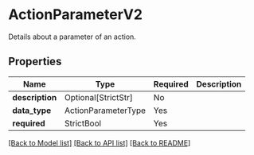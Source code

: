 # ActionParameterV2

Details about a parameter of an action.

## Properties
| Name | Type | Required | Description |
| ------------ | ------------- | ------------- | ------------- |
**description** | Optional[StrictStr] | No |  |
**data_type** | ActionParameterType | Yes |  |
**required** | StrictBool | Yes |  |


[[Back to Model list]](../../../README.md#models-v2-link) [[Back to API list]](../../README.md#documentation-for-api-endpoints) [[Back to README]](../../README.md)
